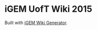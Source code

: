 # iGEM UofT Wiki 2015

Built with [iGEM Wiki Generator](https://github.com/igemuoftATG/generator-igemwiki).
